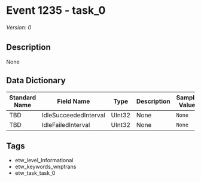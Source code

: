 # Event 1235 - task_0
###### Version: 0

## Description
None

## Data Dictionary
|Standard Name|Field Name|Type|Description|Sample Value|
|---|---|---|---|---|
|TBD|IdleSucceededInterval|UInt32|None|`None`|
|TBD|IdleFailedInterval|UInt32|None|`None`|

## Tags
* etw_level_Informational
* etw_keywords_wnptrans
* etw_task_task_0